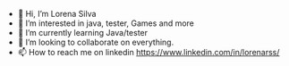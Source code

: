 - 👋 Hi, I’m Lorena Silva
- 👀 I’m interested in java, tester, Games and more
- 🌱 I’m currently learning Java/tester
- 💞️ I’m looking to collaborate on everything.
- 📫 How to reach me on linkedin https://www.linkedin.com/in/lorenarss/

<!---
lorenarss/lorenarss is a ✨ special ✨ repository because its `README.md` (this file) appears on your GitHub profile.
You can click the Preview link to take a look at your changes.
--->
